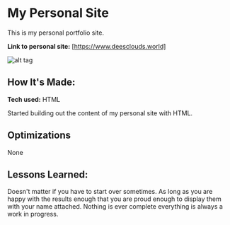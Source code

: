 # My Personal Site
This is my personal portfolio site.

**Link to personal site:** [https://www.deesclouds.world]

![alt tag](image-here)

## How It's Made:

**Tech used:** HTML

Started building out the content of my personal site with HTML.

## Optimizations
None

## Lessons Learned:

Doesn't matter if you have to start over sometimes. As long as you are happy with the results enough that you are proud enough to display them with your name attached. Nothing is ever complete everything is always a work in progress.
